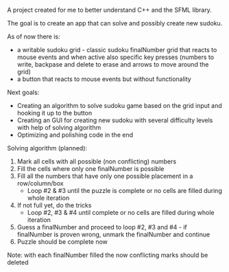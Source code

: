 A project created for me to better understand C++ and the SFML library.

The goal is to create an app that can solve and possibly create new sudoku.

As of now there is:
  - a writable sudoku grid - classic sudoku finalNumber grid that reacts to mouse events and when active also specific key presses (numbers to write, backpase and delete to erase and arrows to move around the grid)
  - a button that reacts to mouse events but without functionality

Next goals:
  - Creating an algorithm to solve sudoku game based on the grid input and hooking it up to the button
  - Creating an GUI for creating new sudoku with several difficulty levels with help of solving algorithm
  - Optimizing and polishing code in the end



Solving algorithm (planned):
1. Mark all cells with all possible (non conflicting) numbers
2. Fill the cells where only one finalNumber is possible
3. Fill all the numbers that have only one possible placement in a row/column/box
    - Loop #2 & #3 until the puzzle is complete or no cells are filled during whole iteration
4. If not full yet, do the tricks
    - Loop #2, #3 & #4 until complete or no cells are filled during whole iteration
5. Guess a finalNumber and proceed to loop #2, #3 and #4 - if finalNumber is proven wrong, unmark the finalNumber and continue
6. Puzzle should be complete now

Note: with each finalNumber filled the now conflicting marks should be deleted